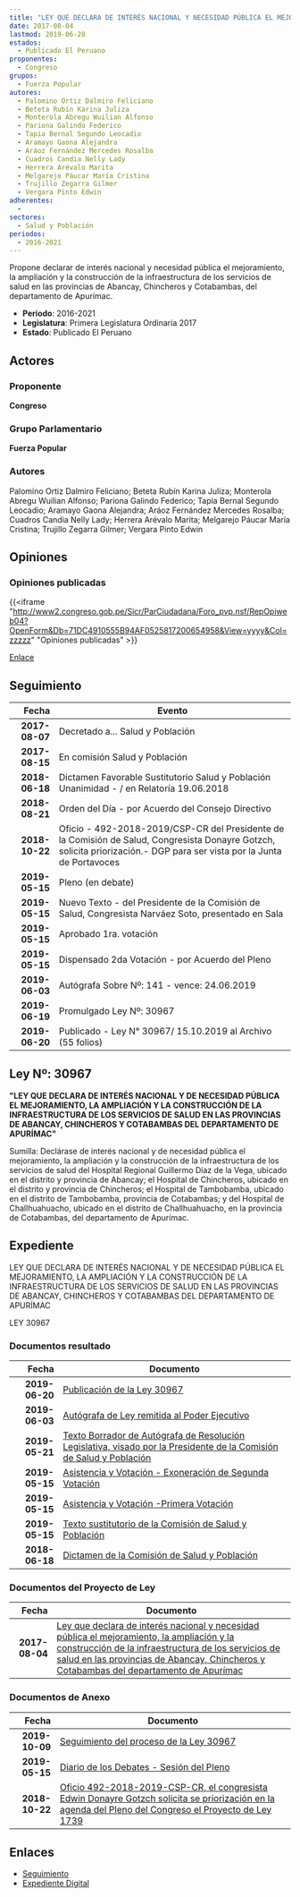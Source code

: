 ```yaml
---
title: "LEY QUE DECLARA DE INTERÉS NACIONAL Y NECESIDAD PÚBLICA EL MEJORAMIENTO, LA AMPLIACIÓN Y LA CONSTRUCCIÓN DE LA INFRAESTRUCTURA DE LOS SERVICIOS DE SALUD EN LAS PROVINCIAS DE ABANCAY, CHINCHEROS Y COTABAMBAS DEL DEPARTAMENTO DE APURÍMAC"
date: 2017-08-04
lastmod: 2019-06-20
estados: 
  - Publicado El Peruano
proponentes: 
  - Congreso
grupos: 
  - Fuerza Popular
autores: 
  - Palomino Ortiz Dalmiro Feliciano
  - Beteta Rubín Karina Juliza
  - Monterola Abregu Wuilian Alfonso
  - Pariona Galindo Federico
  - Tapia Bernal Segundo Leocadio
  - Aramayo Gaona Alejandra
  - Aráoz Fernández Mercedes Rosalba
  - Cuadros Candia Nelly Lady
  - Herrera Arévalo Marita
  - Melgarejo Páucar María Cristina
  - Trujillo Zegarra Gilmer
  - Vergara Pinto Edwin
adherentes: 
  - 
sectores: 
  - Salud y Población
periodos: 
  - 2016-2021
---
```


Propone declarar de interés nacional y necesidad pública el mejoramiento, la ampliación y la construcción de la infraestructura de los servicios de salud en las provincias de Abancay, Chincheros y Cotabambas, del departamento de Apurímac.

- **Periodo**: 2016-2021
- **Legislatura**: Primera Legislatura Ordinaria 2017
- **Estado**: Publicado El Peruano

## Actores

### Proponente

**Congreso**

### Grupo Parlamentario

**Fuerza Popular**

### Autores

Palomino Ortiz Dalmiro Feliciano; Beteta Rubín Karina Juliza; Monterola Abregu Wuilian Alfonso; Pariona Galindo Federico; Tapia Bernal Segundo Leocadio; Aramayo Gaona Alejandra; Aráoz Fernández Mercedes Rosalba; Cuadros Candia Nelly Lady; Herrera Arévalo Marita; Melgarejo Páucar María Cristina; Trujillo Zegarra Gilmer; Vergara Pinto Edwin


## Opiniones

### Opiniones publicadas

{{<iframe "http://www2.congreso.gob.pe/Sicr/ParCiudadana/Foro_pvp.nsf/RepOpiweb04?OpenForm&Db=71DC4910555B94AF0525817200654958&View=yyyy&Col=zzzzz" "Opiniones publicadas" >}}

[Enlace](http://www2.congreso.gob.pe/Sicr/ParCiudadana/Foro_pvp.nsf/RepOpiweb04?OpenForm&Db=71DC4910555B94AF0525817200654958&View=yyyy&Col=zzzzz)

## Seguimiento

| Fecha | Evento |
|------:|--------|
| **2017-08-07** | Decretado a... Salud y Población|
| **2017-08-15** | En comisión Salud y Población|
| **2018-06-18** | Dictamen Favorable Sustitutorio Salud y Población Unanimidad - / en Relatoría 19.06.2018|
| **2018-08-21** | Orden del Día - por Acuerdo del Consejo Directivo|
| **2018-10-22** | Oficio - 492-2018-2019/CSP-CR del Presidente de la Comisión de Salud, Congresista Donayre Gotzch, solicita priorización.- DGP para ser vista por la Junta de Portavoces|
| **2019-05-15** | Pleno (en debate)|
| **2019-05-15** | Nuevo Texto - del Presidente de la Comisión de Salud, Congresista Narváez Soto, presentado en Sala|
| **2019-05-15** | Aprobado 1ra. votación|
| **2019-05-15** | Dispensado 2da Votación - por Acuerdo del Pleno|
| **2019-06-03** | Autógrafa Sobre Nº: 141 - vence: 24.06.2019|
| **2019-06-19** | Promulgado Ley Nº: 30967|
| **2019-06-20** | Publicado - Ley N° 30967/ 15.10.2019 al Archivo (55 folios)|

## Ley Nº: 30967

**"LEY QUE DECLARA DE INTERÉS NACIONAL Y DE NECESIDAD PÚBLICA EL MEJORAMIENTO, LA AMPLIACIÓN Y LA CONSTRUCCIÓN DE LA INFRAESTRUCTURA DE LOS SERVICIOS DE SALUD EN LAS PROVINCIAS DE ABANCAY, CHINCHEROS Y COTABAMBAS DEL DEPARTAMENTO DE APURÍMAC"**

Sumilla: Declárase de interés nacional y de necesidad pública el mejoramiento, la ampliación y la construcción de la infraestructura de los servicios de salud del Hospital Regional Guillermo Díaz de la Vega, ubicado en el distrito y provincia de Abancay; el Hospital de Chincheros, ubicado en el distrito y provincia de Chincheros; el Hospital de Tambobamba, ubicado en el distrito de Tambobamba, provincia de Cotabambas; y del Hospital de Challhuahuacho, ubicado en el distrito de Challhuahuacho, en la provincia de Cotabambas, del departamento de Apurímac.


## Expediente

LEY QUE DECLARA DE INTERÉS NACIONAL Y DE NECESIDAD PÚBLICA EL MEJORAMIENTO, LA AMPLIACIÓN Y LA CONSTRUCCIÓN DE LA INFRAESTRUCTURA DE LOS SERVICIOS DE SALUD EN LAS PROVINCIAS DE ABANCAY, CHINCHEROS Y COTABAMBAS DEL DEPARTAMENTO DE APURÍMAC

LEY 30967


### Documentos resultado

| Fecha | Documento |
|------:|--------|
| **2019-06-20** | [Publicación de la Ley 30967](http://www.leyes.congreso.gob.pe/Documentos/2016_2021/ADLP/Normas_Legales/30967-LEY.pdf) |
| **2019-06-03** | [Autógrafa de Ley remitida al Poder Ejecutivo](http://www.leyes.congreso.gob.pe/Documentos/2016_2021/ADLP/Texto_Aprobado/AU0173920190603.pdf) |
| **2019-05-21** | [Texto Borrador de Autógrafa de Resolución Legislativa, visado por la Presidente de la Comisión de Salud y Población](http://www.leyes.congreso.gob.pe/Documentos/2016_2021/Texto_Borrador_de_Autografa/BAU0173920190521.pdf) |
| **2019-05-15** | [Asistencia y Votación - Exoneración de Segunda Votación](http://www.leyes.congreso.gob.pe/Documentos/2016_2021/Asistencia_y_Votacion/Proyectos_de_Ley/Exoneracion_de_Segunda_Votacion/AESV0173920190515.pdf) |
| **2019-05-15** | [Asistencia y Votación -Primera Votación](http://www.leyes.congreso.gob.pe/Documentos/2016_2021/Asistencia_y_Votacion/Proyectos_de_Ley/AV0173920190515.pdf) |
| **2019-05-15** | [Texto sustitutorio de la Comisión de Salud y Población](http://www.leyes.congreso.gob.pe/Documentos/2016_2021/Texto_Sustitutorio/Proyectos_de_Ley/TS0173920190515..pdf) |
| **2018-06-18** | [Dictamen de la Comisión de Salud y Población](http://www.leyes.congreso.gob.pe/Documentos/2016_2021/Dictamenes/Proyectos_de_Ley/01739DC21MAY20180618.PDF) |

### Documentos del Proyecto de Ley

| Fecha | Documento |
|------:|--------|
| **2017-08-04** | [Ley que declara de interés nacional y necesidad pública el mejoramiento, la ampliación y la construcción de la infraestructura de los servicios de salud en las provincias de Abancay, Chincheros y Cotabambas del departamento de Apurímac](http://www.leyes.congreso.gob.pe/Documentos/2016_2021/Proyectos_de_Ley_y_de_Resoluciones_Legislativas/PL0173920170804..pdf) |

### Documentos de Anexo

| Fecha | Documento |
|------:|--------|
| **2019-10-09** | [Seguimiento del proceso de la Ley 30967](http://www.leyes.congreso.gob.pe/Documentos/2016_2021/Seguimiento_de_Proyectos_de_Ley/01739PL20191009.pdf) |
| **2019-05-15** | [Diario de los Debates - Sesión del Pleno](http://www2.congreso.gob.pe/Sicr/DiarioDebates/Publicad.nsf/SesionesPleno/05256D6E0073DFE9052583FC0055A63E/$FILE/SLO-2018-9.pdf) |
| **2018-10-22** | [Oficio 492-2018-2019-CSP-CR, el congresista Edwin Donayre Gotzch solicita se priorización en la agenda del Pleno del Congreso el Proyecto de Ley 1739](http://www.leyes.congreso.gob.pe/Documentos/2016_2021/Oficios/Comisiones_Ordinarias/OFICIO-492-2018-2019-CSP-CR.pdf) |

## Enlaces 

- [Seguimiento](http://www2.congreso.gob.pe/Sicr/TraDocEstProc/CLProLey2016.nsf/f7fff46988ca05b1052578e100829cc7/e7e42ef4ae047b6b052581720073c3bc?OpenDocument)
- [Expediente Digital](http://www2.congreso.gob.pehttp://www2.congreso.gob.pe/Sicr/TraDocEstProc/CLProLey2016.nsf/f7fff46988ca05b1052578e100829cc7/e7e42ef4ae047b6b052581720073c3bc?OpenDocument&Click=05257FB7005EB655.eb71d0cf91d8294e05256cdf006b5706/$Body/0.1C6C)
